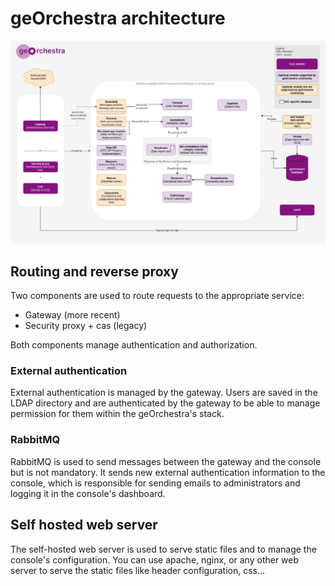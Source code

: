 # geOrchestra architecture

[![Software architecture](./images/geOrchestra-full.jpg)](./images/geOrchestra-full.jpg)

## Routing and reverse proxy

Two components are used to route requests to the appropriate service:
- Gateway (more recent)
- Security proxy + cas (legacy)

Both components manage authentication and authorization.

### External authentication

External authentication is managed by the gateway.
Users are saved in the LDAP directory and are authenticated by the gateway to be able to manage permission for them within the geOrchestra's stack.

### RabbitMQ

RabbitMQ is used to send messages between the gateway and the console but is not mandatory.
It sends new external authentication information to the console, which is responsible for sending emails to administrators and logging it in the console's dashboard.

## Self hosted web server

The self-hosted web server is used to serve static files and to manage the console's configuration.
You can use apache, nginx, or any other web server to serve the static files like header configuration, css...

